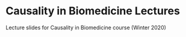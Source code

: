 # Causality in Biomedicine Lectures
Lecture slides for Causality in Biomedicine course (Winter 2020)
